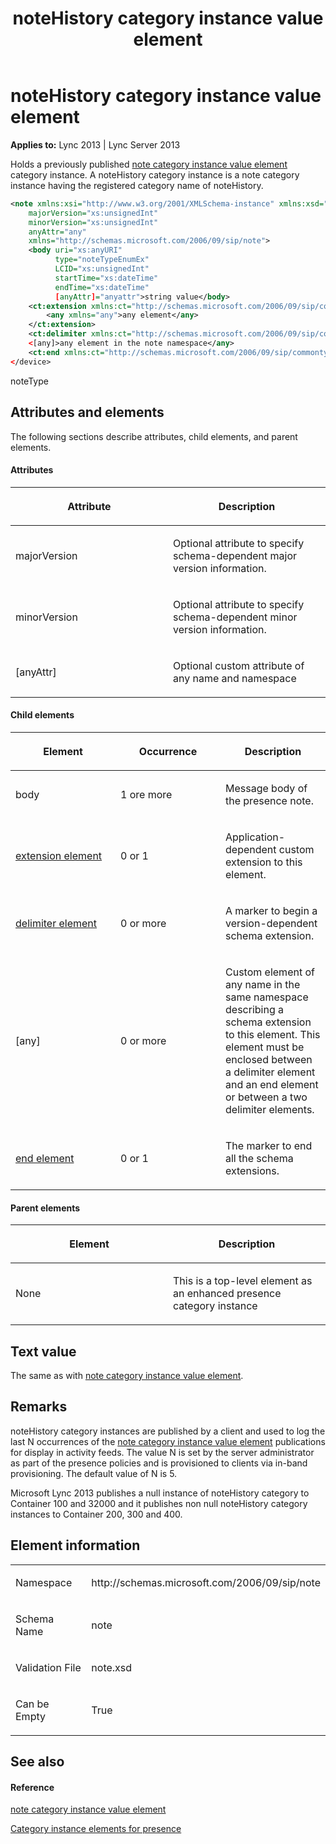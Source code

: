 ﻿---
title: noteHistory category instance value element
TOCTitle: noteHistory category instance value element
ms:assetid: f72179d7-f2de-4f87-a9a7-a8b89a75b2c3
ms:mtpsurl: https://msdn.microsoft.com/en-us/library/Dn454764(v=office.15)
ms:contentKeyID: 57093651
ms.date: 07/24/2014
mtps_version: v=office.15
dev_langs:
- xml
---

# noteHistory category instance value element


**Applies to:** Lync 2013 | Lync Server 2013

Holds a previously published [note category instance value element](note-category-instance-value-element.md) category instance. A noteHistory category instance is a note category instance having the registered category name of noteHistory.

```xml
<note xmlns:xsi="http://www.w3.org/2001/XMLSchema-instance" xmlns:xsd="http://www.w3.org/2001/XMLSchema"
    majorVersion="xs:unsignedInt"
    minorVersion="xs:unsignedInt"
    anyAttr="any" 
    xmlns="http://schemas.microsoft.com/2006/09/sip/note">
    <body uri="xs:anyURI"
          type="noteTypeEnumEx" 
          LCID="xs:unsignedInt" 
          startTime="xs:dateTime"
          endTime="xs:dateTime"
          [anyAttr]="anyattr">string value</body>
    <ct:extension xmlns:ct="http://schemas.microsoft.com/2006/09/sip/commontypes">
        <any xmlns="any">any element</any>
    </ct:extension>
    <ct:delimiter xmlns:ct="http://schemas.microsoft.com/2006/09/sip/commontypes" />
    <[any]>any element in the note namespace</any>
    <ct:end xmlns:ct="http://schemas.microsoft.com/2006/09/sip/commontypes" />
</device>
```

noteType

## Attributes and elements

The following sections describe attributes, child elements, and parent elements.

#### Attributes

<table>
<colgroup>
<col style="width: 50%" />
<col style="width: 50%" />
</colgroup>
<thead>
<tr class="header">
<th><p>Attribute</p></th>
<th><p>Description</p></th>
</tr>
</thead>
<tbody>
<tr class="odd">
<td><p>majorVersion</p></td>
<td><p>Optional attribute to specify schema-dependent major version information.</p></td>
</tr>
<tr class="even">
<td><p>minorVersion</p></td>
<td><p>Optional attribute to specify schema-dependent minor version information.</p></td>
</tr>
<tr class="odd">
<td><p>[anyAttr]</p></td>
<td><p>Optional custom attribute of any name and namespace</p></td>
</tr>
</tbody>
</table>


#### Child elements

<table>
<colgroup>
<col style="width: 33%" />
<col style="width: 33%" />
<col style="width: 33%" />
</colgroup>
<thead>
<tr class="header">
<th><p>Element</p></th>
<th><p>Occurrence</p></th>
<th><p>Description</p></th>
</tr>
</thead>
<tbody>
<tr class="odd">
<td><p>body</p></td>
<td><p>1 ore more</p></td>
<td><p>Message body of the presence note.</p></td>
</tr>
<tr class="even">
<td><p><a href="extension-element.md">extension element</a></p></td>
<td><p>0 or 1</p></td>
<td><p>Application-dependent custom extension to this element.</p></td>
</tr>
<tr class="odd">
<td><p><a href="delimiter-element.md">delimiter element</a></p></td>
<td><p>0 or more</p></td>
<td><p>A marker to begin a version-dependent schema extension.</p></td>
</tr>
<tr class="even">
<td><p>[any]</p></td>
<td><p>0 or more</p></td>
<td><p>Custom element of any name in the same namespace describing a schema extension to this element. This element must be enclosed between a delimiter element and an end element or between a two delimiter elements.</p></td>
</tr>
<tr class="odd">
<td><p><a href="end-element.md">end element</a></p></td>
<td><p>0 or 1</p></td>
<td><p>The marker to end all the schema extensions.</p></td>
</tr>
</tbody>
</table>


#### Parent elements

<table>
<colgroup>
<col style="width: 50%" />
<col style="width: 50%" />
</colgroup>
<thead>
<tr class="header">
<th><p>Element</p></th>
<th><p>Description</p></th>
</tr>
</thead>
<tbody>
<tr class="odd">
<td><p>None</p></td>
<td><p>This is a top-level element as an enhanced presence category instance</p></td>
</tr>
</tbody>
</table>


## Text value

The same as with [note category instance value element](note-category-instance-value-element.md).

## Remarks

noteHistory category instances are published by a client and used to log the last N occurrences of the [note category instance value element](note-category-instance-value-element.md) publications for display in activity feeds. The value N is set by the server administrator as part of the presence policies and is provisioned to clients via in-band provisioning. The default value of N is 5.

Microsoft Lync 2013 publishes a null instance of noteHistory category to Container 100 and 32000 and it publishes non null noteHistory category instances to Container 200, 300 and 400.

## Element information

<table>
<colgroup>
<col style="width: 50%" />
<col style="width: 50%" />
</colgroup>
<tbody>
<tr class="odd">
<td><p>Namespace</p></td>
<td><p>http://schemas.microsoft.com/2006/09/sip/note</p></td>
</tr>
<tr class="even">
<td><p>Schema Name</p></td>
<td><p>note</p></td>
</tr>
<tr class="odd">
<td><p>Validation File</p></td>
<td><p>note.xsd</p></td>
</tr>
<tr class="even">
<td><p>Can be Empty</p></td>
<td><p>True</p></td>
</tr>
</tbody>
</table>


## See also

#### Reference

[note category instance value element](note-category-instance-value-element.md)

[Category instance elements for presence](category-instance-elements-for-presence.md)

